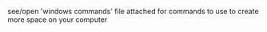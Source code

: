 see/open  'windows commands' file attached for commands to use to create more space on your computer
